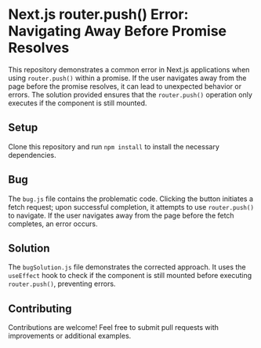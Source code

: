 # Next.js router.push() Error: Navigating Away Before Promise Resolves

This repository demonstrates a common error in Next.js applications when using `router.push()` within a promise.  If the user navigates away from the page before the promise resolves, it can lead to unexpected behavior or errors. The solution provided ensures that the `router.push()` operation only executes if the component is still mounted.

## Setup

Clone this repository and run `npm install` to install the necessary dependencies.

## Bug

The `bug.js` file contains the problematic code.  Clicking the button initiates a fetch request; upon successful completion, it attempts to use `router.push()` to navigate. If the user navigates away from the page before the fetch completes, an error occurs.

## Solution

The `bugSolution.js` file demonstrates the corrected approach.  It uses the `useEffect` hook to check if the component is still mounted before executing `router.push()`, preventing errors.

## Contributing

Contributions are welcome! Feel free to submit pull requests with improvements or additional examples.